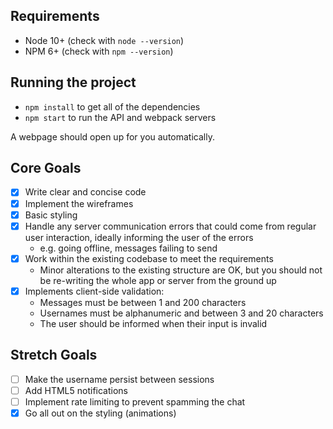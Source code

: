 ## Requirements

- Node 10+ (check with `node --version`)
- NPM 6+ (check with `npm --version`)

## Running the project

- `npm install` to get all of the dependencies
- `npm start` to run the API and webpack servers

A webpage should open up for you automatically.

## Core Goals

- [x] Write clear and concise code
- [x] Implement the wireframes
- [x] Basic styling
- [x] Handle any server communication errors that could come from regular user interaction, ideally informing the user of the errors
  - e.g. going offline, messages failing to send
- [x] Work within the existing codebase to meet the requirements
  - Minor alterations to the existing structure are OK, but you should not be re-writing the whole app or server from the ground up
- [x] Implements client-side validation:
  - Messages must be between 1 and 200 characters
  - Usernames must be alphanumeric and between 3 and 20 characters
  - The user should be informed when their input is invalid

## Stretch Goals

- [ ] Make the username persist between sessions
- [ ] Add HTML5 notifications
- [ ] Implement rate limiting to prevent spamming the chat
- [x] Go all out on the styling (animations)
